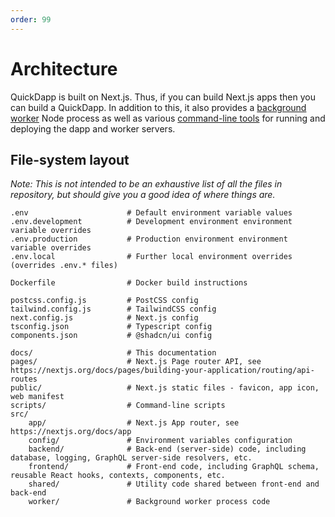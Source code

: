 ```yaml
---
order: 99
---
```


# Architecture

QuickDapp is built on Next.js. Thus, if you can build Next.js apps then you can build a QuickDapp. In addition to this, it also provides a [background worker](./worker/index.md) Node process as well as various [command-line tools](./command-line/index.md) for running and deploying the dapp and worker servers.

## File-system layout

_Note: This is not intended to be an exhaustive list of all the files in repository, but should give you a good idea of where things are._

```shell
.env                      # Default environment variable values
.env.development          # Development environment environment variable overrides 
.env.production           # Production environment environment variable overrides 
.env.local                # Further local environment overrides (overrides .env.* files)

Dockerfile                # Docker build instructions

postcss.config.js         # PostCSS config
tailwind.config.js        # TailwindCSS config
next.config.js            # Next.js config
tsconfig.json             # Typescript config
components.json           # @shadcn/ui config

docs/                     # This documentation
pages/                    # Next.js Page router API, see https://nextjs.org/docs/pages/building-your-application/routing/api-routes
public/                   # Next.js static files - favicon, app icon, web manifest
scripts/                  # Command-line scripts
src/                      
    app/                  # Next.js App router, see https://nextjs.org/docs/app
    config/               # Environment variables configuration
    backend/              # Back-end (server-side) code, including database, logging, GraphQL server-side resolvers, etc.
    frontend/             # Front-end code, including GraphQL schema, reusable React hooks, contexts, components, etc.
    shared/               # Utility code shared between front-end and back-end
    worker/               # Background worker process code
```